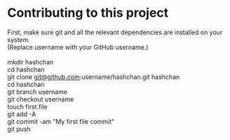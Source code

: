 Contributing to this project
=======
First, make sure git and all the relevant dependencies are installed on your system.<br>
(Replace username with your GitHub username.)<br><br>
mkdir hashchan<br>
cd hashchan<br>
git clone git@github.com:username/hashchan.git hashchan<br>
cd hashchan<br>
git branch username<br>
git checkout username<br>
touch first.file<br>
git add -A<br>
git commit -am "My first file commit"<br>
git push<br>
